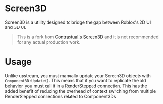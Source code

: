 # Screen3D
Screen3D is a utility designed to bridge the gap between Roblox's 2D UI and 3D UI.
> This is a fork from [Contrastual's Screen3D](https://github.com/Contrastual/Screen3D) and it is not recommended for any actual production work.

# Usage
Unlike upstream, you must manually update your Screen3D objects with `Component3D:Update()`. This means that if you want to replicate the old behavior, you must call it in a RenderStepped connection.
This has the added benefit of reducing the overhead of context switching from multiple RenderStepped connections related to Component3Ds
